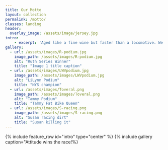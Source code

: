 ```yaml
---
title: Our Motto
layout: collection
permalink: /motto/
classes: landing
header:
  overlay_image: /assets/image/jersey.jpg
intro:
    - excerpt: 'Aged like a fine wine but faster than a locomotive. We Ride like Hell and then Wine Down!'
gallery:
  - url: /assets/images/R-podium.jpg
    image_path: /assets/images/R-podium.jpg
    alt: "Ruth Series Winner"
    title: "Image 1 title caption"
  - url: /assets/images/LWVpodium.jpg
    image_path: /assets/images/LWVpodium.jpg
    alt: "LiLynn Podium"
    title: "NYS champion"
  - url: /assets/images/Toveral.png
    image_path: /assets/images/Toveral.png
    alt: "Tammy Podium"
    title: "Tammy Fat Bike Queen"
  - url: /assets/images/S-racing.png
    image_path: /assets/images/S-racing.png
    alt: "Susan racing dirt"
    title: "Susan killing it"
---
```


{% include feature_row id="intro" type="center" %}
{% include gallery caption="Attitude wins the race!%}
